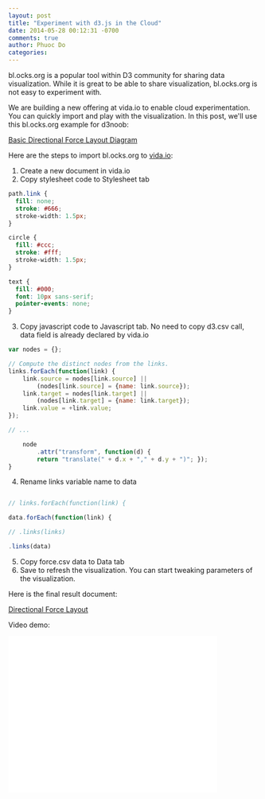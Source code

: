 ```yaml
---
layout: post
title: "Experiment with d3.js in the Cloud"
date: 2014-05-28 00:12:31 -0700
comments: true
author: Phuoc Do
categories: 
---
```


bl.ocks.org is a popular tool within D3 community for sharing data visualization. While it is great to be able to share visualization, bl.ocks.org is not easy to experiment with.

We are building a new offering at vida.io to enable cloud experimentation. You can quickly import and play with the visualization. In this post, we'll use this bl.ocks.org example for d3noob:

[Basic Directional Force Layout Diagram](http://bl.ocks.org/d3noob/5141278)

Here are the steps to import bl.ocks.org to [vida.io](https://vida.io):

1. Create a new document in vida.io
2. Copy stylesheet code to Stylesheet tab
```css
path.link {
  fill: none;
  stroke: #666;
  stroke-width: 1.5px;
}

circle {
  fill: #ccc;
  stroke: #fff;
  stroke-width: 1.5px;
}

text {
  fill: #000;
  font: 10px sans-serif;
  pointer-events: none;
}
```
3. Copy javascript code to Javascript tab. No need to copy d3.csv call, data field is already declared by vida.io
```javascript
var nodes = {};

// Compute the distinct nodes from the links.
links.forEach(function(link) {
    link.source = nodes[link.source] || 
        (nodes[link.source] = {name: link.source});
    link.target = nodes[link.target] || 
        (nodes[link.target] = {name: link.target});
    link.value = +link.value;
});

// ...

    node
        .attr("transform", function(d) { 
  	    return "translate(" + d.x + "," + d.y + ")"; });
}

```
4. Rename links variable name to data
```javascript

// links.forEach(function(link) {

data.forEach(function(link) {

// .links(links) 

.links(data)

```
5. Copy force.csv data to Data tab
6. Save to refresh the visualization. You can start tweaking parameters of the visualization.

Here is the final result document:

[Directional Force Layout](https://vida.io/documents/XWsLjooRt6KXadzT9)

Video demo:

<iframe width="420" height="315" src="//www.youtube.com/embed/e1BOJnW9N3Q" frameborder="0" allowfullscreen></iframe>